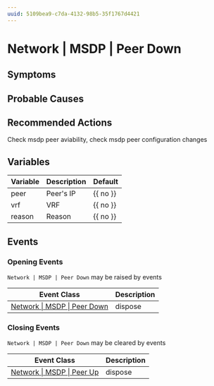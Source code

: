 ```yaml
---
uuid: 5109bea9-c7da-4132-98b5-35f1767d4421
---
```

# Network | MSDP | Peer Down

## Symptoms

## Probable Causes

## Recommended Actions

Check msdp peer aviability, check msdp peer configuration changes

## Variables

Variable | Description | Default
--- | --- | ---
peer | Peer's IP | {{ no }}
vrf | VRF | {{ no }}
reason | Reason | {{ no }}

## Events

### Opening Events
`Network | MSDP | Peer Down` may be raised by events

Event Class | Description
--- | ---
[Network \| MSDP \| Peer Down](../../../event-classes/network/msdp/peer-down.md) | dispose

### Closing Events
`Network | MSDP | Peer Down` may be cleared by events

Event Class | Description
--- | ---
[Network \| MSDP \| Peer Up](../../../event-classes/network/msdp/peer-up.md) | dispose
